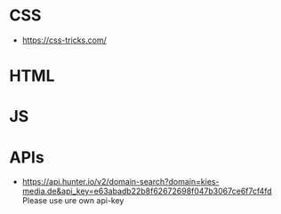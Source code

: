 # CSS
* https://css-tricks.com/

# HTML

# JS


# APIs
* https://api.hunter.io/v2/domain-search?domain=kies-media.de&api_key=e63abadb22b8f62672698f047b3067ce6f7cf4fd  Please use ure own api-key
